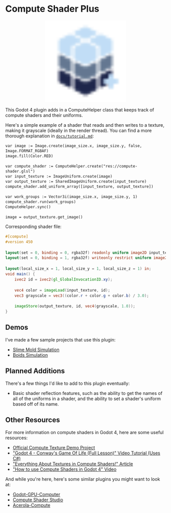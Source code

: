 # Compute Shader Plus

<p align="center">
	<img src="icon.svg" width="256">
</p>

This Godot 4 plugin adds in a ComputeHelper class that keeps track of compute shaders and their uniforms.

Here's a simple example of a shader that reads and then writes to a texture, making it grayscale (ideally in the render thread). You can find a more thorough explanation in [`docs/tutorial.md`](docs/tutorial.md):

```gdscript
var image := Image.create(image_size.x, image_size.y, false, Image.FORMAT_RGBAF)
image.fill(Color.RED)

var compute_shader := ComputeHelper.create("res://compute-shader.glsl")
var input_texture := ImageUniform.create(image)
var output_texture := SharedImageUniform.create(input_texture)
compute_shader.add_uniform_array([input_texture, output_texture])

var work_groups := Vector3i(image_size.x, image_size.y, 1)
compute_shader.run(work_groups)
ComputeHelper.sync()

image = output_texture.get_image()
```
Corresponding shader file:
```glsl
#[compute]
#version 450

layout(set = 0, binding = 0, rgba32f) readonly uniform image2D input_texture;
layout(set = 0, binding = 1, rgba32f) writeonly restrict uniform image2D output_texture;

layout(local_size_x = 1, local_size_y = 1, local_size_z = 1) in;
void main() {
	ivec2 id = ivec2(gl_GlobalInvocationID.xy);
	
	vec4 color = imageLoad(input_texture, id);
	vec3 grayscale = vec3((color.r + color.g + color.b) / 3.0);
	
	imageStore(output_texture, id, vec4(grayscale, 1.0));
}
```
## Demos

I've made a few sample projects that use this plugin:
- [Slime Mold Simulation](https://github.com/DevPoodle/compute-helper-demo)
- [Boids Simulation](https://github.com/DevPoodle/godot-boids)

## Planned Additions

There's a few things I'd like to add to this plugin eventually:

- Basic shader reflection features, such as the ability to get the names of all of the uniforms in a shader, and the ability to set a shader's uniform based off of its name.

## Other Resources

For more information on compute shaders in Godot 4, here are some useful resources:

- [Official Compute Texture Demo Project](https://github.com/godotengine/godot-demo-projects/tree/master/compute/texture)
- ["Godot 4 - Conway's Game Of Life (Full Lesson)" Video Tutorial (Uses C#)](https://www.youtube.com/watch?v=VQhi2w1E0iU)
- ["Everything About Textures in Compute Shaders!" Article](https://nekotoarts.github.io/teaching/compute-shader-textures)
- ["How to use Compute Shaders in Godot 4" Video](https://www.youtube.com/watch?v=5CKvGYqagyI)

And while you're here, here's some similar plugins you might want to look at:

- [Godot-GPU-Computer](https://github.com/PGComai/Godot-GPU-Computer)
- [Compute Shader Studio](https://github.com/pascal-ballet/ComputeShaderStudio)
- [Acerola-Compute](https://github.com/GarrettGunnell/Acerola-Compute)
